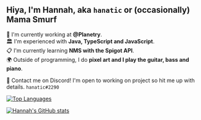 ## Hiya, I'm Hannah, aka `hanatic` or (occasionally) Mama Smurf

📜 I'm currently working at **@Planetry**.<br>
🏛️ I'm experienced with **Java, TypeScript and JavaScript**.<br>
📋 I'm currently learning **NMS with the Spigot API**.<br>
🌍 Outside of programming, I do **pixel art and I play the guitar, bass and piano**.<br>

🤖 Contact me on Discord! I'm open to working on project so hit me up with details. `hanatic#2290`

[![Top Languages](https://github-readme-stats.vercel.app/api/top-langs/?username=hanatic)](https://github.com/anuraghazra/github-readme-stats)

[![Hannah's GitHub stats](https://github-readme-stats.vercel.app/api?username=hanatic)](https://github.com/anuraghazra/github-readme-stats)
